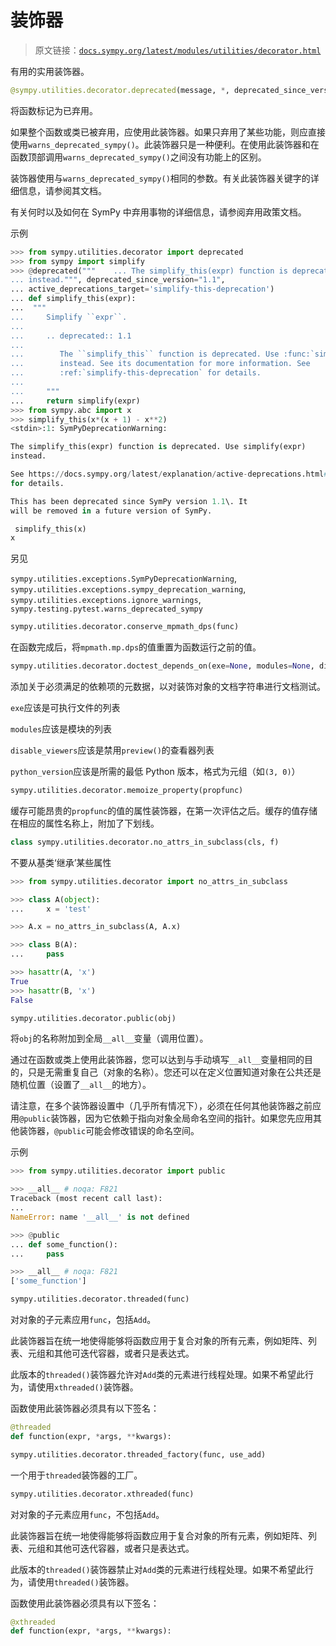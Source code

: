 # 装饰器

> 原文链接：[`docs.sympy.org/latest/modules/utilities/decorator.html`](https://docs.sympy.org/latest/modules/utilities/decorator.html)

有用的实用装饰器。

```py
@sympy.utilities.decorator.deprecated(message, *, deprecated_since_version, active_deprecations_target, stacklevel=3)
```

将函数标记为已弃用。

如果整个函数或类已被弃用，应使用此装饰器。如果只弃用了某些功能，则应直接使用`warns_deprecated_sympy()`。此装饰器只是一种便利。在使用此装饰器和在函数顶部调用`warns_deprecated_sympy()`之间没有功能上的区别。

装饰器使用与`warns_deprecated_sympy()`相同的参数。有关此装饰器关键字的详细信息，请参阅其文档。

有关何时以及如何在 SymPy 中弃用事物的详细信息，请参阅弃用政策文档。

示例

```py
>>> from sympy.utilities.decorator import deprecated
>>> from sympy import simplify
>>> @deprecated("""    ... The simplify_this(expr) function is deprecated. Use simplify(expr)
... instead.""", deprecated_since_version="1.1",
... active_deprecations_target='simplify-this-deprecation')
... def simplify_this(expr):
...  """
...     Simplify ``expr``.
...
...     .. deprecated:: 1.1
...
...        The ``simplify_this`` function is deprecated. Use :func:`simplify`
...        instead. See its documentation for more information. See
...        :ref:`simplify-this-deprecation` for details.
...
...     """
...     return simplify(expr)
>>> from sympy.abc import x
>>> simplify_this(x*(x + 1) - x**2) 
<stdin>:1: SymPyDeprecationWarning:

The simplify_this(expr) function is deprecated. Use simplify(expr)
instead.

See https://docs.sympy.org/latest/explanation/active-deprecations.html#simplify-this-deprecation
for details.

This has been deprecated since SymPy version 1.1\. It
will be removed in a future version of SymPy.

 simplify_this(x)
x 
```

另见

`sympy.utilities.exceptions.SymPyDeprecationWarning`, `sympy.utilities.exceptions.sympy_deprecation_warning`, `sympy.utilities.exceptions.ignore_warnings`, `sympy.testing.pytest.warns_deprecated_sympy`

```py
sympy.utilities.decorator.conserve_mpmath_dps(func)
```

在函数完成后，将`mpmath.mp.dps`的值重置为函数运行之前的值。

```py
sympy.utilities.decorator.doctest_depends_on(exe=None, modules=None, disable_viewers=None, python_version=None, ground_types=None)
```

添加关于必须满足的依赖项的元数据，以对装饰对象的文档字符串进行文档测试。

`exe`应该是可执行文件的列表

`modules`应该是模块的列表

`disable_viewers`应该是禁用`preview()`的查看器列表

`python_version`应该是所需的最低 Python 版本，格式为元组（如`(3, 0)`）

```py
sympy.utilities.decorator.memoize_property(propfunc)
```

缓存可能昂贵的`propfunc`的值的属性装饰器，在第一次评估之后。缓存的值存储在相应的属性名称上，附加了下划线。

```py
class sympy.utilities.decorator.no_attrs_in_subclass(cls, f)
```

不要从基类‘继承’某些属性

```py
>>> from sympy.utilities.decorator import no_attrs_in_subclass 
```

```py
>>> class A(object):
...     x = 'test' 
```

```py
>>> A.x = no_attrs_in_subclass(A, A.x) 
```

```py
>>> class B(A):
...     pass 
```

```py
>>> hasattr(A, 'x')
True
>>> hasattr(B, 'x')
False 
```

```py
sympy.utilities.decorator.public(obj)
```

将`obj`的名称附加到全局`__all__`变量（调用位置）。

通过在函数或类上使用此装饰器，您可以达到与手动填写`__all__`变量相同的目的，只是无需重复自己（对象的名称）。您还可以在定义位置知道对象在公共还是随机位置（设置了`__all__`的地方）。

请注意，在多个装饰器设置中（几乎所有情况下），必须在任何其他装饰器之前应用`@public`装饰器，因为它依赖于指向对象全局命名空间的指针。如果您先应用其他装饰器，`@public`可能会修改错误的命名空间。

示例

```py
>>> from sympy.utilities.decorator import public 
```

```py
>>> __all__ # noqa: F821
Traceback (most recent call last):
...
NameError: name '__all__' is not defined 
```

```py
>>> @public
... def some_function():
...     pass 
```

```py
>>> __all__ # noqa: F821
['some_function'] 
```

```py
sympy.utilities.decorator.threaded(func)
```

对对象的子元素应用`func`，包括`Add`。

此装饰器旨在统一地使得能够将函数应用于复合对象的所有元素，例如矩阵、列表、元组和其他可迭代容器，或者只是表达式。

此版本的`threaded()`装饰器允许对`Add`类的元素进行线程处理。如果不希望此行为，请使用`xthreaded()`装饰器。

函数使用此装饰器必须具有以下签名：

```py
@threaded
def function(expr, *args, **kwargs): 
```

```py
sympy.utilities.decorator.threaded_factory(func, use_add)
```

一个用于`threaded`装饰器的工厂。

```py
sympy.utilities.decorator.xthreaded(func)
```

对对象的子元素应用`func`，不包括`Add`。

此装饰器旨在统一地使得能够将函数应用于复合对象的所有元素，例如矩阵、列表、元组和其他可迭代容器，或者只是表达式。

此版本的`threaded()`装饰器禁止对`Add`类的元素进行线程处理。如果不希望此行为，请使用`threaded()`装饰器。

函数使用此装饰器必须具有以下签名：

```py
@xthreaded
def function(expr, *args, **kwargs): 
```
